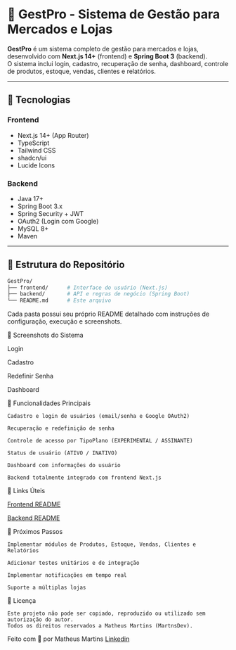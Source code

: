 # 🛒 GestPro - Sistema de Gestão para Mercados e Lojas

**GestPro** é um sistema completo de gestão para mercados e lojas, desenvolvido com **Next.js 14+** (frontend) e **Spring Boot 3** (backend).  
O sistema inclui login, cadastro, recuperação de senha, dashboard, controle de produtos, estoque, vendas, clientes e relatórios.

---

## 🚀 Tecnologias

### Frontend
- Next.js 14+ (App Router)
- TypeScript
- Tailwind CSS
- shadcn/ui
- Lucide Icons

### Backend
- Java 17+
- Spring Boot 3.x
- Spring Security + JWT
- OAuth2 (Login com Google)
- MySQL 8+
- Maven

---

## 📂 Estrutura do Repositório

```bash
GestPro/
├── frontend/      # Interface do usuário (Next.js)
├── backend/       # API e regras de negócio (Spring Boot)
└── README.md      # Este arquivo
```
Cada pasta possui seu próprio README detalhado com instruções de configuração, execução e screenshots.

📸 Screenshots do Sistema

Login

Cadastro

Redefinir Senha

Dashboard

🔐 Funcionalidades Principais
```
Cadastro e login de usuários (email/senha e Google OAuth2)

Recuperação e redefinição de senha

Controle de acesso por TipoPlano (EXPERIMENTAL / ASSINANTE)

Status de usuário (ATIVO / INATIVO)

Dashboard com informações do usuário

Backend totalmente integrado com frontend Next.js
```
📡 Links Úteis

[Frontend README](https://github.com/MartnsDev/GestPro/tree/e4fb6426163f44c154645ca89e9fec5c202cd5a4/gestpro-frontEnd) 

[Backend README](https://github.com/MartnsDev/GestPro/tree/a85fc18b536b9436a3f4a29e222f36499dd38729/gestpro-backend)

🧩 Próximos Passos
```
Implementar módulos de Produtos, Estoque, Vendas, Clientes e Relatórios

Adicionar testes unitários e de integração

Implementar notificações em tempo real

Suporte a múltiplas lojas
```
📜 Licença
```
Este projeto não pode ser copiado, reproduzido ou utilizado sem autorização do autor.
Todos os direitos reservados a Matheus Martins (MartnsDev).
```

Feito com 💚 por Matheus Martins [Linkedin](https://www.linkedin.com/in/matheusmartnsdev/)

